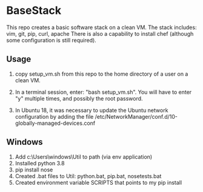 # BaseStack
This repo creates a basic software stack on a clean VM. The stack
includes:
  vim, git, pip, curl, apache
There is also a capability to install chef (although some configuration
is still required).

## Usage

1. copy setup_vm.sh from this repo to the home directory of a user on
a clean VM.

2.  In a terminal session, enter: "bash setup_vm.sh".
You will have to enter "y" multiple times, and possibly the root password.

3. In Ubuntu 18, it was necessary to update the Ubuntu network configuration by adding the file /etc/NetworkManager/conf.d/10-globally-managed-devices.conf

## Windows
1. Add c:\Users\windows\Util to path (via env application)
2. Installed python 3.8
3. pip install nose
4. Created .bat files to Util: python.bat, pip.bat, nosetests.bat
5. Created environment variable SCRIPTS that points to my pip install
